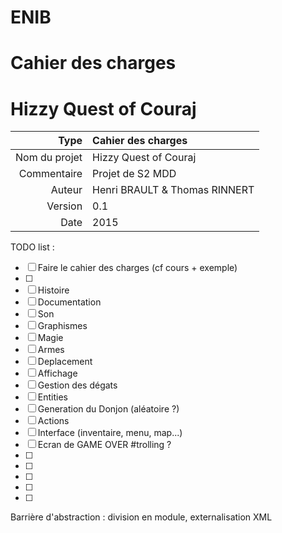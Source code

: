 # ENIB

# Cahier des charges

# Hizzy Quest of Couraj

| Type          | Cahier des charges             |
| ------------: | :----------------------------- |
| Nom du projet | Hizzy Quest of Couraj          |
| Commentaire   | Projet de S2 MDD               |
| Auteur        | Henri BRAULT & Thomas RINNERT  |
| Version       | 0.1                            |
| Date          | 2015                           |

TODO list :
 - [ ] Faire le cahier des charges (cf cours + exemple)
 - [ ] 
 - [ ] Histoire
 - [ ] Documentation
 - [ ] Son
 - [ ] Graphismes
 - [ ] Magie
 - [ ] Armes
 - [ ] Deplacement
 - [ ] Affichage
 - [ ] Gestion des dégats
 - [ ] Entities
 - [ ] Generation du Donjon (aléatoire ?)
 - [ ] Actions
 - [ ] Interface (inventaire, menu, map...)
 - [ ] Ecran de GAME OVER #trolling ?
 - [ ] 
 - [ ] 
 - [ ] 
 - [ ] 
 - [ ] 
 
Barrière d'abstraction : division en module, externalisation XML
